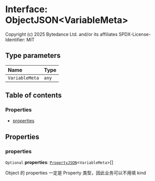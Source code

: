 # Interface: ObjectJSON\<VariableMeta>

Copyright (c) 2025 Bytedance Ltd. and/or its affiliates
SPDX-License-Identifier: MIT

## Type parameters

| Name | Type |
| :------ | :------ |
| `VariableMeta` | `any` |

## Table of contents

### Properties

* [properties](/auto-docs/editor/interfaces/ObjectJSON.md#properties)

## Properties

### properties

`Optional` **properties**: [`PropertyJSON`](/auto-docs/editor/types/PropertyJSON.md)<`VariableMeta`>\[]

Object 的 properties 一定是 Property 类型，因此业务可以不用填 kind

